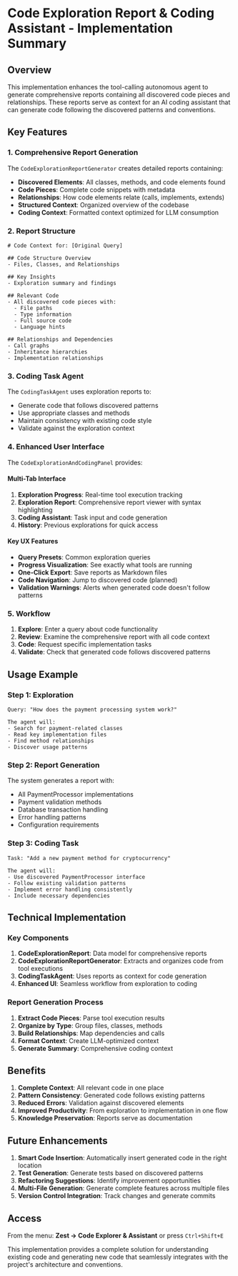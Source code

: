 # Code Exploration Report & Coding Assistant - Implementation Summary

## Overview

This implementation enhances the tool-calling autonomous agent to generate comprehensive reports containing all discovered code pieces and relationships. These reports serve as context for an AI coding assistant that can generate code following the discovered patterns and conventions.

## Key Features

### 1. Comprehensive Report Generation

The `CodeExplorationReportGenerator` creates detailed reports containing:
- **Discovered Elements**: All classes, methods, and code elements found
- **Code Pieces**: Complete code snippets with metadata
- **Relationships**: How code elements relate (calls, implements, extends)
- **Structured Context**: Organized overview of the codebase
- **Coding Context**: Formatted context optimized for LLM consumption

### 2. Report Structure

```
# Code Context for: [Original Query]

## Code Structure Overview
- Files, Classes, and Relationships

## Key Insights
- Exploration summary and findings

## Relevant Code
- All discovered code pieces with:
  - File paths
  - Type information
  - Full source code
  - Language hints

## Relationships and Dependencies
- Call graphs
- Inheritance hierarchies
- Implementation relationships
```

### 3. Coding Task Agent

The `CodingTaskAgent` uses exploration reports to:
- Generate code that follows discovered patterns
- Use appropriate classes and methods
- Maintain consistency with existing code style
- Validate against the exploration context

### 4. Enhanced User Interface

The `CodeExplorationAndCodingPanel` provides:

#### Multi-Tab Interface
1. **Exploration Progress**: Real-time tool execution tracking
2. **Exploration Report**: Comprehensive report viewer with syntax highlighting
3. **Coding Assistant**: Task input and code generation
4. **History**: Previous explorations for quick access

#### Key UX Features
- **Query Presets**: Common exploration queries
- **Progress Visualization**: See exactly what tools are running
- **One-Click Export**: Save reports as Markdown files
- **Code Navigation**: Jump to discovered code (planned)
- **Validation Warnings**: Alerts when generated code doesn't follow patterns

### 5. Workflow

1. **Explore**: Enter a query about code functionality
2. **Review**: Examine the comprehensive report with all code context
3. **Code**: Request specific implementation tasks
4. **Validate**: Check that generated code follows discovered patterns

## Usage Example

### Step 1: Exploration
```
Query: "How does the payment processing system work?"

The agent will:
- Search for payment-related classes
- Read key implementation files
- Find method relationships
- Discover usage patterns
```

### Step 2: Report Generation
The system generates a report with:
- All PaymentProcessor implementations
- Payment validation methods
- Database transaction handling
- Error handling patterns
- Configuration requirements

### Step 3: Coding Task
```
Task: "Add a new payment method for cryptocurrency"

The agent will:
- Use discovered PaymentProcessor interface
- Follow existing validation patterns
- Implement error handling consistently
- Include necessary dependencies
```

## Technical Implementation

### Key Components

1. **CodeExplorationReport**: Data model for comprehensive reports
2. **CodeExplorationReportGenerator**: Extracts and organizes code from tool executions
3. **CodingTaskAgent**: Uses reports as context for code generation
4. **Enhanced UI**: Seamless workflow from exploration to coding

### Report Generation Process

1. **Extract Code Pieces**: Parse tool execution results
2. **Organize by Type**: Group files, classes, methods
3. **Build Relationships**: Map dependencies and calls
4. **Format Context**: Create LLM-optimized context
5. **Generate Summary**: Comprehensive coding context

## Benefits

1. **Complete Context**: All relevant code in one place
2. **Pattern Consistency**: Generated code follows existing patterns
3. **Reduced Errors**: Validation against discovered elements
4. **Improved Productivity**: From exploration to implementation in one flow
5. **Knowledge Preservation**: Reports serve as documentation

## Future Enhancements

1. **Smart Code Insertion**: Automatically insert generated code in the right location
2. **Test Generation**: Generate tests based on discovered patterns
3. **Refactoring Suggestions**: Identify improvement opportunities
4. **Multi-File Generation**: Generate complete features across multiple files
5. **Version Control Integration**: Track changes and generate commits

## Access

From the menu: **Zest → Code Explorer & Assistant** or press `Ctrl+Shift+E`

This implementation provides a complete solution for understanding existing code and generating new code that seamlessly integrates with the project's architecture and conventions.

